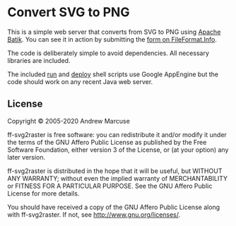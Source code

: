 # Convert SVG to PNG

This is a simple web server that converts from SVG to PNG using [Apache Batik](http://xmlgraphics.apache.org/batik/using/transcoder.html).  You can see it in action by submitting the [form on FileFormat.Info](http://www.fileformat.info/convert/image/svg2png.htm).

The code is deliberately simple to avoid dependencies.  All necessary libraries are included.

The included [run](run.sh) and [deploy](deploy.sh) shell scripts use Google AppEngine
but the code should work on any recent Java web server.

## License

Copyright © 2005-2020 Andrew Marcuse <!-- COPYRIGHTYEAR -->

ff-svg2raster is free software: you can redistribute it and/or modify
it under the terms of the GNU Affero Public License as published by
the Free Software Foundation, either version 3 of the License, or
(at your option) any later version.

ff-svg2raster is distributed in the hope that it will be useful,
but WITHOUT ANY WARRANTY; without even the implied warranty of
MERCHANTABILITY or FITNESS FOR A PARTICULAR PURPOSE.  See the
GNU Affero Public License for more details.

You should have received a copy of the GNU Affero Public License
along with ff-svg2raster.  If not, see <http://www.gnu.org/licenses/>.
